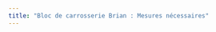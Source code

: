 ```yaml
---
title: "Bloc de carrosserie Brian : Mesures nécessaires"
---
```


<PatternMeasurements pattern='brian' />
